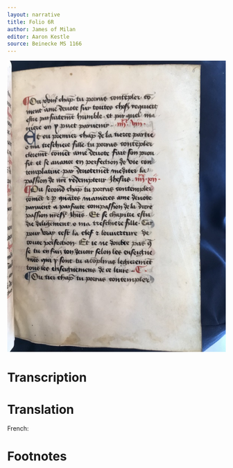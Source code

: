 ```yaml
---
layout: narrative
title: Folio 6R
author: James of Milan
editor: Aaron Kestle
source: Beinecke MS 1166
---
```


![Beinecke MS 1166 Folio 6R](https://raw.githubusercontent.com/oldfrenchtexts/L-aiguillon-d-amour-divine/master/assets/6R.jpg)

# Transcription



# Translation

French: 

# Footnotes

